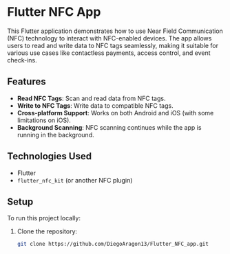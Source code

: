 # Flutter NFC App

This Flutter application demonstrates how to use Near Field Communication (NFC) technology to interact with NFC-enabled devices. The app allows users to read and write data to NFC tags seamlessly, making it suitable for various use cases like contactless payments, access control, and event check-ins.

## Features
- **Read NFC Tags**: Scan and read data from NFC tags.
- **Write to NFC Tags**: Write data to compatible NFC tags.
- **Cross-platform Support**: Works on both Android and iOS (with some limitations on iOS).
- **Background Scanning**: NFC scanning continues while the app is running in the background.

## Technologies Used
- Flutter
- `flutter_nfc_kit` (or another NFC plugin)

## Setup
To run this project locally:
1. Clone the repository:
   ```bash
   git clone https://github.com/DiegoAragon13/Flutter_NFC_app.git
